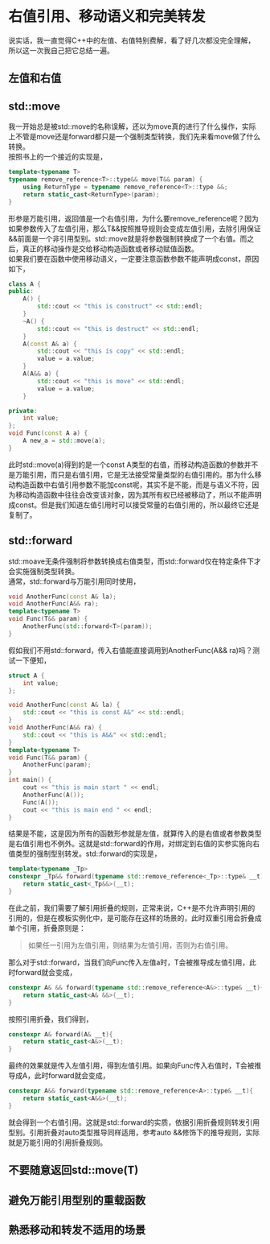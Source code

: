 # 右值引用、移动语义和完美转发
说实话，我一直觉得C++中的左值、右值特别费解，看了好几次都没完全理解，所以这一次我自己把它总结一遍。
## 左值和右值

## std::move
我一开始总是被std::move的名称误解，还以为move真的进行了什么操作，实际上不管是move还是forward都只是一个强制类型转换，我们先来看move做了什么转换。  
按照书上的一个接近的实现是，
```C++
template<typename T>
typename remove_reference<T>::type&& move(T&& param) {
    using ReturnType = typename remove_reference<T>::type &&;
    return static_cast<ReturnType>(param);
}
```
形参是万能引用，返回值是一个右值引用，为什么要remove_reference呢？因为如果参数传入了左值引用，那么T&&按照推导规则会变成左值引用，去除引用保证&&前面是一个非引用型别。std::move就是将参数强制转换成了一个右值。而之后，真正的移动操作是交给移动构造函数或者移动赋值函数。  
如果我们要在函数中使用移动语义，一定要注意函数参数不能声明成const，原因如下，  
```C++
class A {
public:
    A() {
        std::cout << "this is construct" << std::endl;
    }
    ~A() {
        std::cout << "this is destruct" << std::endl;
    }
    A(const A& a) {
        std::cout << "this is copy" << std::endl;
        value = a.value;
    }
    A(A&& a) {
        std::cout << "this is move" << std::endl;
        value = a.value;
    }

private:
    int value;
};
void Func(const A a) {
    A new_a = std::move(a);
}
```
此时std::move(a)得到的是一个const A类型的右值，而移动构造函数的参数并不是万能引用，而只是右值引用，它是无法接受常量类型的右值引用的。那为什么移动构造函数中右值引用参数不能加const呢，其实不是不能，而是与语义不符，因为移动构造函数中往往会改变该对象，因为其所有权已经被移动了，所以不能声明成const。但是我们知道左值引用时可以接受常量的右值引用的，所以最终它还是复制了。  

## std::forward
std::moave无条件强制将参数转换成右值类型，而std::forward仅在特定条件下才会实施强制类型转换。  
通常，std::forward与万能引用同时使用，  
```C++
void AnotherFunc(const A& la);
void AnotherFunc(A&& ra);
template<typename T>
void Func(T&& param) {
    AnotherFunc(std::forward<T>(param));
}
```
假如我们不用std::forward，传入右值能直接调用到AnotherFunc(A&& ra)吗？测试一下便知，  
```C++
struct A {
    int value;
};

void AnotherFunc(const A& la) {
    std::cout << "this is const A&" << std::endl;
}
void AnotherFunc(A&& ra) {
    std::cout << "this is A&&" << std::endl;
}
template<typename T>
void Func(T&& param) {
    AnotherFunc(param);
}
int main() {
    cout << "this is main start " << endl;
    AnotherFunc(A());
    Func(A());
    cout << "this is main end " << endl;
}
```  
结果是不能，这是因为所有的函数形参就是左值，就算传入的是右值或者参数类型是右值引用也不例外。这就是std::forward的作用，对绑定到右值的实参实施向右值类型的强制型别转发。std::forward的实现是，   
```C++
template<typename _Tp>
constexpr _Tp&& forward(typename std::remove_reference<_Tp>::type& __t){
    return static_cast<_Tp&&>(__t); 
}
```
在此之前，我们需要了解引用折叠的规则，正常来说，C++是不允许声明引用的引用的，但是在模板实例化中，是可能存在这样的场景的，此时双重引用会折叠成单个引用，折叠原则是：

> 如果任一引用为左值引用，则结果为左值引用，否则为右值引用。  

那么对于std::forward，当我们向Func传入左值a时，T会被推导成左值引用，此时forward就会变成，  
```C++
constexpr A& && forward(typename std::remove_reference<A&>::type& __t){
    return static_cast<A& &&>(__t); 
}
```
按照引用折叠，我们得到，
```C++
constexpr A& forward(A& __t){
    return static_cast<A&>(__t); 
}
```
最终的效果就是传入左值引用，得到左值引用。如果向Func传入右值时，T会被推导成A，此时forward就会变成，  
```C++
constexpr A&& forward(typename std::remove_reference<A>::type& __t){
    return static_cast<A&&>(__t); 
}
```
就会得到一个右值引用。这就是std::forward的实质，依据引用折叠规则转发引用型别。引用折叠对auto类型推导同样适用，参考auto &&修饰下的推导规则，实际就是万能引用的引用折叠规则。  


## 不要随意返回std::move(T)

## 避免万能引用型别的重载函数

## 熟悉移动和转发不适用的场景
